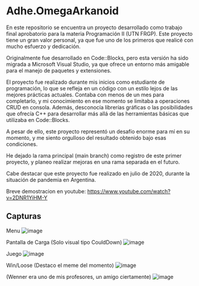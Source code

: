 # Adhe.OmegaArkanoid

En este repositorio se encuentra un proyecto desarrollado como trabajo final aprobatorio para la materia Programación II (UTN FRGP). Este proyecto tiene un gran valor personal, ya que fue uno de los primeros que realicé con mucho esfuerzo y dedicación.

Originalmente fue desarrollado en Code::Blocks, pero esta versión ha sido migrada a Microsoft Visual Studio, ya que ofrece un entorno más amigable para el manejo de paquetes y extensiones.

El proyecto fue realizado durante mis inicios como estudiante de programación, lo que se refleja en un código con un estilo lejos de las mejores prácticas actuales. Contaba con menos de un mes para completarlo, y mi conocimiento en ese momento se limitaba a operaciones CRUD en consola. Además, desconocía librerías gráficas o las posibilidades que ofrecía C++ para desarrollar más allá de las herramientas básicas que utilizaba en Code::Blocks.

A pesar de ello, este proyecto representó un desafío enorme para mí en su momento, y me siento orgulloso del resultado obtenido bajo esas condiciones.

He dejado la rama principal (main branch) como registro de este primer proyecto, y planeo realizar mejoras en una rama separada en el futuro.

Cabe destacar que este proyecto fue realizado en julio de 2020, durante la situación de pandemia en Argentina.

Breve demostracion en youtube: https://www.youtube.com/watch?v=2DNR1YiHM-Y

## Capturas

Menu
![image](https://github.com/Adhe-Enne/Adhe.OmegaArkanoid/assets/82910786/19d3bd24-6466-436d-9d5e-eb66ded28b56)

Pantalla de Carga (Solo visual tipo CouldDown)
![image](https://github.com/Adhe-Enne/Adhe.OmegaArkanoid/assets/82910786/a9d0d6f5-e528-4869-86b8-aa4081bde3a9)

Juego
![image](https://github.com/Adhe-Enne/Adhe.OmegaArkanoid/assets/82910786/be800972-c83d-4c02-b41a-86534ea412ef)

Win/Loose (Destaco el meme del momento)
![image](https://github.com/Adhe-Enne/Adhe.OmegaArkanoid/assets/82910786/ee65a132-532a-4ad8-89bb-bbd053e5b72b)

(Wenner era uno de mis profesores, un amigo ciertamente)
![image](https://github.com/Adhe-Enne/Adhe.OmegaArkanoid/assets/82910786/3b723ae5-e808-493e-96e0-13b876afa7b1)
